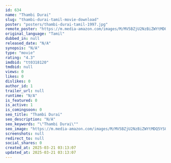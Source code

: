 ```yaml
---
id: 634
name: "Thambi Durai"
slug: "thambi-durai-tamil-movie-download"
poster: "posters/thambi-durai-tamil-1997.jpg"
remote_poster: "https://m.media-amazon.com/images/M/MV5BZjU2NzBiZWYtMDQ5YS00OWNjLWE0NmItZDkyMjg1ZDZiNjA5XkEyXkFqcGdeQXVyMjA4OTI5NDQ@._V1_SX300.jpg"
original_language: "Tamil"
dubbed_in: null
released_date: "N/A"
synopsis: "N/A"
type: "movie"
rating: "4.3"
imdbid: "tt0318120"
tmdbid: null
views: 0
likes: 0
dislikes: 0
author_id: 1
trailer_url: null
runtime: "N/A"
is_featured: 0
is_active: 1
is_comingsoon: 0
seo_title: "Thambi Durai"
seo_description: "N/A"
seo_keywords: "\"Thambi Durai\""
seo_image: "https://m.media-amazon.com/images/M/MV5BZjU2NzBiZWYtMDQ5YS00OWNjLWE0NmItZDkyMjg1ZDZiNjA5XkEyXkFqcGdeQXVyMjA4OTI5NDQ@._V1_SX300.jpg"
screenshots: null
redirect_to: null
social_shares: 0
created_at: 2025-03-21 03:13:07
updated_at: 2025-03-21 03:13:07
---
```


